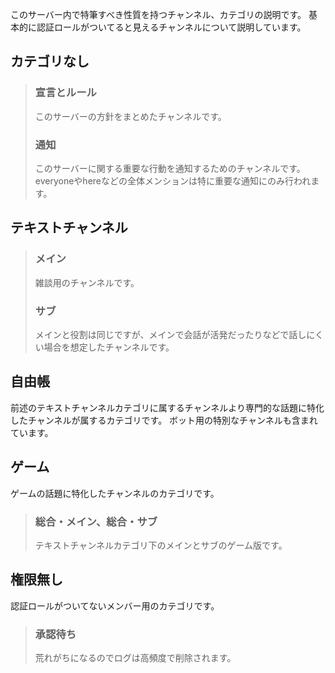 このサーバー内で特筆すべき性質を持つチャンネル、カテゴリの説明です。
基本的に認証ロールがついてると見えるチャンネルについて説明しています。

## カテゴリなし

> ### 宣言とルール
> 
> このサーバーの方針をまとめたチャンネルです。
> 
> ### 通知
> 
> このサーバーに関する重要な行動を通知するためのチャンネルです。
> everyoneやhereなどの全体メンションは特に重要な通知にのみ行われます。

## テキストチャンネル

> ### メイン
> 
> 雑談用のチャンネルです。
> 
> ### サブ
> 
> メインと役割は同じですが、メインで会話が活発だったりなどで話しにくい場合を想定したチャンネルです。

## 自由帳

前述のテキストチャンネルカテゴリに属するチャンネルより専門的な話題に特化したチャンネルが属するカテゴリです。
ボット用の特別なチャンネルも含まれています。

## ゲーム

ゲームの話題に特化したチャンネルのカテゴリです。

> ### 総合・メイン、総合・サブ
> 
> テキストチャンネルカテゴリ下のメインとサブのゲーム版です。

## 権限無し

認証ロールがついてないメンバー用のカテゴリです。

> ### 承認待ち
> 
> 荒れがちになるのでログは高頻度で削除されます。
